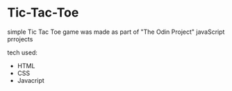# Tic-Tac-Toe

simple Tic Tac Toe game was made as part of "The Odin Project" javaScript prrojects

tech used:

- HTML
- CSS
- Javacript
